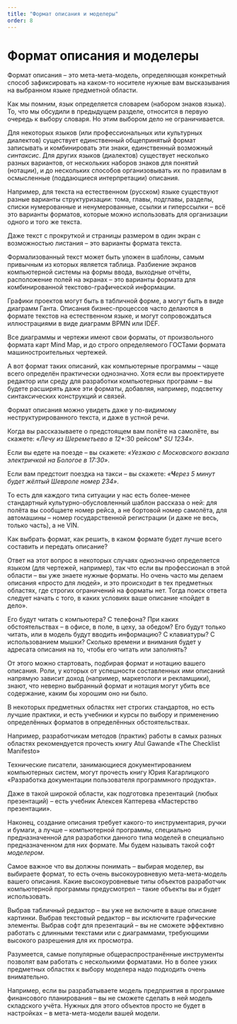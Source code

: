 ```yaml
---
title: "Формат описания и моделеры"
order: 8
---
```


# Формат описания и моделеры

Формат описания – это мета-мета-модель, определяющая конкретный способ зафиксировать на каком-то носителе нужные вам высказывания на выбранном языке предметной области.

Как мы помним, язык определяется словарем (набором знаков языка). То, что мы обсудили в предыдущем разделе, относится в первую очередь к выбору словаря. Но этим выбором дело не ограничивается.

Для некоторых языков (или профессиональных или культурных диалектов) существует единственный общепринятый формат записывать и комбинировать эти знаки, единственный возможный *синтаксис*. Для других языков (диалектов) существует несколько разных вариантов, от нескольких наборов знаков для понятий (нотации), и до нескольких способов организовывать их по правилам в осмысленные (поддающиеся интерпретации) описания.

Например, для текста на естественном (русском) языке существуют разные варианты структуризации: тома, главы, подглавы, разделы, списки нумерованные и ненумерованные, ссылки и гиперссылки – всё это варианты форматов, которые можно использовать для организации одного и того же текста.

Даже текст с прокруткой и страницы размером в один экран с возможностью листания – это варианты формата текста.

Формализованный текст может быть уложен в шаблоны, самым привычным из которых является таблица. Разбиение экранов компьютерной системы на формы ввода, выходные отчёты, расположение полей на экранах – это варианты формата для комбинированной текстово-графической информации.

Графики проектов могут быть в табличной форме, а могут быть в виде диаграмм Ганта. Описания бизнес-процессов часто делаются в формате текстов на естественном языке, и могут сопровождаться иллюстрациями в виде диаграмм BPMN или IDEF.

Все диаграммы и чертежи имеют свои форматы, от произвольного формата карт Mind Map, и до строго определяемого ГОСТами формата машиностроительных чертежей.

А вот формат таких описаний, как компьютерные программы – чаще всего определён практически однозначно. Хотя если вы проектируете редактор или среду для разработки компьютерных программ – вы будете расширять даже эти форматы, добавляя, например, подсветку синтаксических конструкций и связей.

Формат описания можно увидеть даже у по-видимому неструктурированного текста, и даже в устной речи.

Когда вы рассказываете о предстоящем вам полёте на самолёте, вы скажете: *«Лечу из Шереметьево* *в 12**:30 рейсом* *SU* *1234»*.

Если вы едете на поезде – вы скажете: *«Уезжаю с Московского вокзала электричкой на Бологое в 17:30»*.

Если вам предстоит поездка на такси – вы скажете: *«**Ч**ерез 5 минут будет жёлтый Шевроле номер 234»*.

То есть для каждого типа ситуации у нас есть более-менее стандартный культурно-обусловленный шаблон рассказа о ней: для полёта вы сообщаете номер рейса, а не бортовой номер самолёта, для автомашины – номер государственной регистрации (и даже не весь, только часть), а не VIN.

Как выбрать формат, как решить, в каком формате будет лучше всего составить и передать описание?

Ответ на этот вопрос в некоторых случаях однозначно определяется языком (для чертежей, например), так что если вы профессионал в этой области – вы уже знаете нужные форматы. Но очень часто мы делаем описания «просто для людей», и это происходит в тех предметных областях, где строгих ограничений на форматы нет. Тогда поиск ответа следует начать с того, в каких условиях ваше описание «пойдет в дело».

Его будут читать с компьютера? С телефона? При каких обстоятельствах – в офисе, в поле, в цеху, за обедом? Его будут только читать, или в модель будут вводить информацию? С клавиатуры? С использованием мышки? Сколько времени и внимания будет у адресата описания на то, чтобы его читать или заполнять?

От этого можно стартовать, подбирая формат и нотацию вашего описания. Роли, у которых от успешности составленных ими описаний напрямую зависит доход (например, маркетологи и рекламщики), знают, что неверно выбранный формат и нотация могут убить все содержание, каким бы хорошим оно ни было.

В некоторых предметных областях нет строгих стандартов, но есть лучшие практики, и есть учебники и курсы по выбору и применению определённых форматов в определённых обстоятельствах.

Например, разработчикам методов (практик) работы в самых разных областях рекомендуется прочесть книгу Atul Gawande «The Checklist Manifesto»

Технические писатели, занимающиеся документированием компьютерных систем, могут прочесть книгу Юрия Кагарлицкого «Разработка документации пользователя программного продукта».

Даже в такой широкой области, как подготовка презентаций (любых презентаций) – есть учебник Алексея Каптерева «Мастерство презентации».

Наконец, создание описания требует какого-то инструментария, ручки и бумаги, а лучше – компьютерной программы, специально предназначенной для разработки данного типа моделей в специально предназначенном для них формате. Мы будем называть такой софт *моделером*.

Самое важное что вы должны понимать – выбирая моделер, вы выбираете формат, то есть очень высокоуровневую мета-мета-модель вашего описания. Какие высокоуровневые типы объектов разработчик компьютерной программы предусмотрел – такие объекты вы и будет использовать.

Выбрав табличный редактор – вы уже не включите в ваше описание картинки. Выбрав текстовый редактор – вы исключите графические элементы. Выбрав софт для презентаций – вы не сможете эффективно работать с длинными текстами или с диаграммами, требующими высокого разрешения для их просмотра.

Разумеется, самые популярные общераспространённые инструменты позволят вам работать с несколькими форматами. Но в более узких предметных областях к выбору моделера надо подходить очень внимательно.

Например, если вы разрабатываете модель предприятия в программе финансового планирования – вы не сможете сделать в ней модель складского учёта. Нужных для этого объектов просто не будет в настройках – в мета-мета-модели вашей модели.
